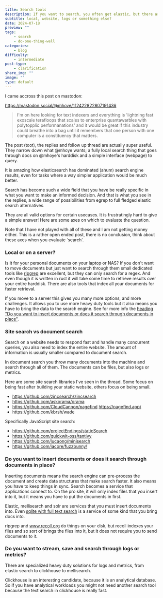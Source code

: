```yaml
---
title: Search tools
description: If you want to search, you often get elastic, but there are many options and it all depends on what kind of search you want. Here are some ways of looking at it.
subtitle: local, website, logs or something else?
date: 2024-07-18
preview: ""
tags:
    - search
    - do-one-thing-well
categories:
    - blog
difficulty:
    - intermediate
post-type:
    - clarification
share_img: ""
image: ""
type: default
---
```



I came accross this post on mastodon:

https://mastodon.social/@mhoye/112422822807191436
> I'm on here looking for text indexers and everything is 'lightning fast exoscale terafloops that scales to enterprise quantawarbles with polytopplic performanations' and it would be great if this industry could breathe into a bag until it remembers that one person with one computer is a constituency that matters.

The post (toot), the replies and follow up thread are actually super useful. They narrow down what @mhoye wants; a fully local search thing that goes through docs on @mhoye's harddisk and a simple interface (webpage) to query.

It is amazing how elasticsearch has dominated (ahum) search engine results, even for tasks where a way simpler application would be much better.

Search has become such a wide field that you have be really specific in what you want to make an informed decision. And that is what you see in the replies, a wide range of possibilities from egrep to full fledged elastic search alternatives. 

They are all valid options for certain usecases. It is frustratingly hard to give a simple answer!
Here are some axes on which to evaluate the question.

Note that I have not played with all of these and I am not getting money either. This is a rather open ended post, there is no conclusion, think about these axes when you evaluate 'search'.

### Local or on a server?

Is it for your personal documents on your laptop or NAS? If you don't want to move documents but just want to search through them small dedicated tools like [ripgrep](https://github.com/BurntSushi/ripgrep) are excellent, but they can only search for a regex. And even though it is written in rust it will take some time to retrieve results over your entire harddisk. There are also tools that index all your documents for faster retrieval.

If you move to a server this gives you many more options, and more challenges. It allows you to use more heavy duty tools but it also means you have to bring the data to the search engine. See for more info the [heading "Do you want to insert documents or does it search through documents in place"](#do-you-want-to-insert-documents-or-does-it-search-through-documents-in-place).

### Site search vs document search
Search on a website needs to respond fast and handle many concurrent queries, you also need to index the entire website. The amount of information is usually smaller compared to document search. 

In document search you throw many documents into the machine and search through all of them. The documents can be files, but also logs or metrics. 

Here are some site search libraries I've seen in the thread. Some focus on being fast after building your static website, others focus on being small.

- https://github.com/zincsearch/zincsearch
- https://github.com/askorama/orama
- https://github.com/CloudCannon/pagefind https://pagefind.app/ 
- https://github.com/kbrsh/wade

Specifically JavaScript site search:
- https://github.com/projectEndings/staticSearch
- https://github.com/quickwit-oss/tantivy
- https://github.com/lucaong/minisearch
- https://github.com/iacore/fuzzbunny/

### Do you want to insert documents or does it search through documents in place?
Inserting documents means the search engine can pre-process the document and create data structures that make search faster. It also means you have to keep things in sync. Search becomes a  service that applications connect to. On the pro site, it will only index files that you insert into it, but it means you have to put the documents in first.

Elastic, mellisearch and solr are services that you must insert documents into.
Even [sqlite with full text search](https://www.sqlite.org/fts5.html) is a service of some kind that you bring docs into.

ripgrep and www.recoll.org do things on your disk, but recoll indexes your files and so sort of brings the files into it, but it does not require you to send documents to it.

### Do you want to stream, save and search through logs or metrics?
There are specialized heavy duty solutions for logs and metrics, from elastic search to clickhouse to mellisearch. 

Clickhouse is an interesting candidate, because it is an analytical database. So if you have analytical workloads you might not need another search tool because the text search in clickhouse is really fast. 